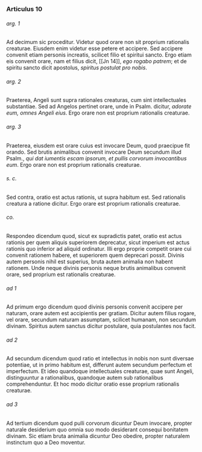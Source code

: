 ### Articulus 10

###### arg. 1
Ad decimum sic proceditur. Videtur quod orare non sit proprium rationalis creaturae. Eiusdem enim videtur esse petere et accipere. Sed accipere convenit etiam personis increatis, scilicet filio et spiritui sancto. Ergo etiam eis convenit orare, nam et filius dicit, [[Jn 14]], *ego rogabo patrem*; et de spiritu sancto dicit apostolus, *spiritus postulat pro nobis*.

###### arg. 2
Praeterea, Angeli sunt supra rationales creaturas, cum sint intellectuales substantiae. Sed ad Angelos pertinet orare, unde in Psalm. dicitur, *adorate eum, omnes Angeli eius*. Ergo orare non est proprium rationalis creaturae.

###### arg. 3
Praeterea, eiusdem est orare cuius est invocare Deum, quod praecipue fit orando. Sed brutis animalibus convenit invocare Deum secundum illud Psalm., *qui dat iumentis escam ipsorum, et pullis corvorum invocantibus eum*. Ergo orare non est proprium rationalis creaturae.

###### s. c.
Sed contra, oratio est actus rationis, ut supra habitum est. Sed rationalis creatura a ratione dicitur. Ergo orare est proprium rationalis creaturae.

###### co.
Respondeo dicendum quod, sicut ex supradictis patet, oratio est actus rationis per quem aliquis superiorem deprecatur, sicut imperium est actus rationis quo inferior ad aliquid ordinatur. Illi ergo proprie competit orare cui convenit rationem habere, et superiorem quem deprecari possit. Divinis autem personis nihil est superius, bruta autem animalia non habent rationem. Unde neque divinis personis neque brutis animalibus convenit orare, sed proprium est rationalis creaturae.

###### ad 1
Ad primum ergo dicendum quod divinis personis convenit accipere per naturam, orare autem est accipientis per gratiam. Dicitur autem filius rogare, vel orare, secundum naturam assumptam, scilicet humanam, non secundum divinam. Spiritus autem sanctus dicitur postulare, quia postulantes nos facit.

###### ad 2
Ad secundum dicendum quod ratio et intellectus in nobis non sunt diversae potentiae, ut in primo habitum est, differunt autem secundum perfectum et imperfectum. Et ideo quandoque intellectuales creaturae, quae sunt Angeli, distinguuntur a rationalibus, quandoque autem sub rationalibus comprehenduntur. Et hoc modo dicitur oratio esse proprium rationalis creaturae.

###### ad 3
Ad tertium dicendum quod pulli corvorum dicuntur Deum invocare, propter naturale desiderium quo omnia suo modo desiderant consequi bonitatem divinam. Sic etiam bruta animalia dicuntur Deo obedire, propter naturalem instinctum quo a Deo moventur.

